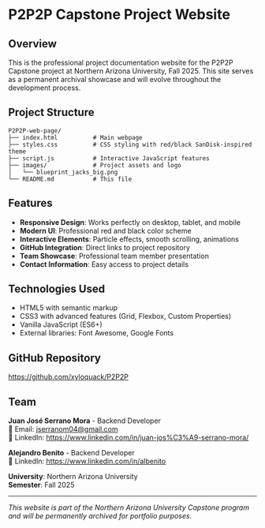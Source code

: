 # P2P2P Capstone Project Website

## Overview
This is the professional project documentation website for the P2P2P Capstone project at Northern Arizona University, Fall 2025. This site serves as a permanent archival showcase and will evolve throughout the development process.

## Project Structure
```
P2P2P-web-page/
├── index.html          # Main webpage
├── styles.css          # CSS styling with red/black SanDisk-inspired theme  
├── script.js           # Interactive JavaScript features
├── images/             # Project assets and logo
│   └── blueprint_jacks_big.png
└── README.md           # This file
```

## Features
- **Responsive Design**: Works perfectly on desktop, tablet, and mobile
- **Modern UI**: Professional red and black color scheme
- **Interactive Elements**: Particle effects, smooth scrolling, animations
- **GitHub Integration**: Direct links to project repository
- **Team Showcase**: Professional team member presentation
- **Contact Information**: Easy access to project details

## Technologies Used
- HTML5 with semantic markup
- CSS3 with advanced features (Grid, Flexbox, Custom Properties)
- Vanilla JavaScript (ES6+)
- External libraries: Font Awesome, Google Fonts

## GitHub Repository
https://github.com/xyloquack/P2P2P

## Team
**Juan José Serrano Mora** - Backend Developer  
📧 Email: jserranom04@gmail.com  
🔗 LinkedIn: https://www.linkedin.com/in/juan-jos%C3%A9-serrano-mora/

**Alejandro Benito** - Backend Developer  
🔗 LinkedIn: https://www.linkedin.com/in/albenito

**University**: Northern Arizona University  
**Semester**: Fall 2025

---
*This website is part of the Northern Arizona University Capstone program and will be permanently archived for portfolio purposes.*
